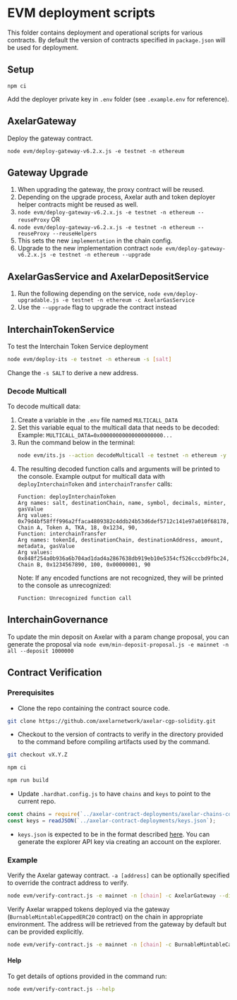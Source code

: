 # EVM deployment scripts

This folder contains deployment and operational scripts for various contracts.
By default the version of contracts specified in `package.json` will be used for deployment.

## Setup

`npm ci`

Add the deployer private key in `.env` folder (see `.example.env` for reference).

## AxelarGateway

Deploy the gateway contract.

`node evm/deploy-gateway-v6.2.x.js -e testnet -n ethereum`

## Gateway Upgrade

1. When upgrading the gateway, the proxy contract will be reused.
2. Depending on the upgrade process, Axelar auth and token deployer helper contracts might be reused as well.
3. `node evm/deploy-gateway-v6.2.x.js -e testnet -n ethereum --reuseProxy` OR
4. `node evm/deploy-gateway-v6.2.x.js -e testnet -n ethereum --reuseProxy --reuseHelpers`
5. This sets the new `implementation` in the chain config.
6. Upgrade to the new implementation contract
   `node evm/deploy-gateway-v6.2.x.js -e testnet -n ethereum --upgrade`

## AxelarGasService and AxelarDepositService

1. Run the following depending on the service,
   `node evm/deploy-upgradable.js -e testnet -n ethereum -c AxelarGasService`
2. Use the `--upgrade` flag to upgrade the contract instead

## InterchainTokenService

To test the Interchain Token Service deployment

```bash
node evm/deploy-its -e testnet -n ethereum -s [salt]
```

Change the `-s SALT` to derive a new address.

### Decode Multicall

To decode multicall data:

1.  Create a variable in the `.env` file named `MULTICALL_DATA`
2.  Set this variable equal to the multicall data that needs to be decoded:
    Example: `MULTICALL_DATA=0x00000000000000000000...`
3.  Run the command below in the terminal:
    ```bash
    node evm/its.js --action decodeMulticall -e testnet -n ethereum -y
    ```
4.  The resulting decoded function calls and arguments will be printed to the console.
    Example output for multicall data with `deployInterchainToken` and `interchainTransfer` calls:
    ```
    Function: deployInterchainToken
    Arg names: salt, destinationChain, name, symbol, decimals, minter, gasValue
    Arg values: 0x79d4bf58fff996a2ffaca4809382c4ddb24b53d6def5712c141e97a010f68178, Chain A, Token A, TKA, 18, 0x1234, 90,
    Function: interchainTransfer
    Arg names: tokenId, destinationChain, destinationAddress, amount, metadata, gasValue
    Arg values: 0x848f254a0b936a6b704ad1dad4a2867638db919eb10e5354cf526cccbd9fbc24, Chain B, 0x1234567890, 100, 0x00000001, 90
    ```
    Note: If any encoded functions are not recognized, they will be printed to the console as unrecognized:
    ```
    Function: Unrecognized function call
    ```

## InterchainGovernance

To update the min deposit on Axelar with a param change proposal, you can generate the proposal via
`node evm/min-deposit-proposal.js -e mainnet -n all --deposit 1000000`

## Contract Verification

### Prerequisites

-   Clone the repo containing the contract source code.

```bash
git clone https://github.com/axelarnetwork/axelar-cgp-solidity.git
```

-   Checkout to the version of contracts to verify in the directory provided to the command before compiling artifacts used by the command.

```bash
git checkout vX.Y.Z

npm ci

npm run build
```

-   Update `.hardhat.config.js` to have `chains` and `keys` to point to the current repo.

```javascript
const chains = require(`../axelar-contract-deployments/axelar-chains-config/info/${env}.json`);
const keys = readJSON(`../axelar-contract-deployments/keys.json`);
```

-   `keys.json` is expected to be in the format described [here](./.example.keys.json).
    You can generate the explorer API key via creating an account on the explorer.

### Example

Verify the Axelar gateway contract. `-a [address]` can be optionally specified to override the contract address to verify.

```bash
node evm/verify-contract.js -e mainnet -n [chain] -c AxelarGateway --dir /path/to/axelar-cgp-solidity
```

Verify Axelar wrapped tokens deployed via the gateway (`BurnableMintableCappedERC20` contract) on the chain in appropriate environment. The address will be retrieved from the gateway by default but can be provided explicitly.

```bash
node evm/verify-contract.js -e mainnet -n [chain] -c BurnableMintableCappedERC20 --dir /path/to/axelar-cgp-solidity --args axlUSDC
```

#### Help

To get details of options provided in the command run:

```bash
node evm/verify-contract.js --help
```
